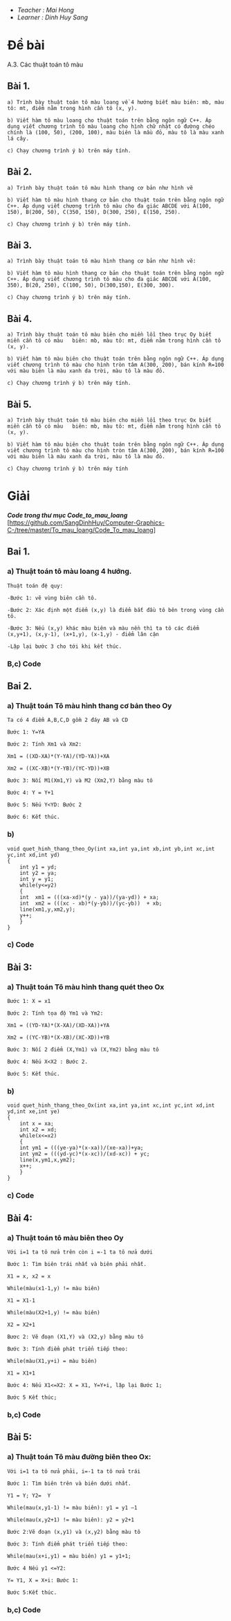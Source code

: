 - *Teacher : Mai Hong*
- *Learner : Dinh Huy Sang*

# Đề bài
A.3. Các thuật toán tô màu 

## Bài 1. 

	a) Trình bày thuật toán tô màu loang về 4 hướng biết màu biên: mb, màu tô: mt, điểm nằm trong hình cần tô (x, y). 

	b) Viết hàm tô màu loang cho thuật toán trên bằng ngôn ngữ C++. Áp dụng viết chương trình tô màu loang cho hình chữ nhật có đường chéo chính là (100, 50), (200, 100), màu biên là mầu đỏ, màu tô là màu xanh lá cây. 

	c) Chạy chương trình ý b) trên máy tính. 

## Bài 2. 

	a) Trình bày thuật toán tô màu hình thang cơ bản như hình vẽ 

	b) Viết hàm tô màu hình thang cơ bản cho thuật toán trên bằng ngôn ngữ C++. Áp dụng viết chương trình tô màu cho đa giác ABCDE với A(100, 150), B(200, 50), C(350, 150), D(300, 250), E(150, 250). 

	c) Chạy chương trình ý b) trên máy tính. 

## Bài 3. 

	a) Trình bày thuật toán tô màu hình thang cơ bản như hình vẽ: 

	b) Viết hàm tô màu hình thang cơ bản cho thuật toán trên bằng ngôn ngữ C++. Áp dụng viết chương trình tô màu cho đa giác ABCDE với A(100, 350), B(20, 250), C(100, 50), D(300,150), E(300, 300). 

	c) Chạy chương trình ý b) trên máy tính. 

## Bài 4. 

	a) Trình bày thuật toán tô màu biên cho miền lồi theo trục Oy biết miền cần tô có màu 	biên: mb, màu tô: mt, điểm nằm trong hình cần tô (x, y). 

	b) Viết hàm tô màu biên cho thuật toán trên bằng ngôn ngữ C++. Áp dụng viết chương trình tô màu cho hình tròn tâm A(300, 200), bán kính R=100 với màu biên là màu xanh da trời, màu tô là màu đỏ. 

	c) Chạy chương trình ý b) trên máy tính. 

## Bài 5. 

	a) Trình bày thuật toán tô màu biên cho miền lồi theo trục Ox biết miền cần tô có màu 	biên: mb, màu tô: mt, điểm nằm trong hình cần tô (x, y). 

	b) Viết hàm tô màu biên cho thuật toán trên bằng ngôn ngữ C++. Áp dụng viết chương trình tô màu cho hình tròn tâm A(300, 200), bán kính R=100 với màu biên là màu xanh da trời, màu tô là màu đỏ. 

	c) Chạy chương trình ý b) trên máy tính 

 

  

# Giải 
**_Code trong thư mục Code_to_mau_loang_** [https://github.com/SangDinhHuy/Computer-Graphics-C-/tree/master/To_mau_loang/Code_To_mau_loang]

## Bai 1. 

### a) Thuật toán tô màu loang 4 hướng. 

	Thuật toán đệ quy: 

	-Bước 1: vẽ vùng biên cần tô. 

	-Bước 2: Xác định một điểm (x,y) là điểm bắt đầu tô bên trong vùng cần tô. 

	-Bước 3: Nếu (x,y) khác màu biên và màu nền thì ta tô các điểm (x,y+1), (x,y-1), (x+1,y), (x-1,y) - điểm lân cận 

	-Lặp lại bước 3 cho tới khi kết thúc. 

### B,c) Code 

 

## Bai 2. 

### a) Thuật toán Tô màu hình thang cơ bản theo Oy 

	Ta có 4 điểm A,B,C,D gồm 2 đáy AB và CD 

	Bước 1: Y=YA 

	Bước 2: Tính Xm1 và Xm2: 

	Xm1 = ((XD-XA)*(Y-YA)/(YD-YA))+XA 

	Xm2 = ((XC-XB)*(Y-YB)/(YC-YD))+XB 

	Bước 3: Nối M1(Xm1,Y) và M2 (Xm2,Y) bằng màu tô 

	Bước 4: Y = Y+1 

	Bước 5: Nếu Y<YD: Bước 2 

	Bước 6: Kết thúc. 
### b)
	void quet_hinh_thang_theo_Oy(int xa,int ya,int xb,int yb,int xc,int yc,int xd,int yd)
	{
	    int y1 = yd;
	    int y2 = ya;
	    int y = y1;
	    while(y<=y2)
	    {
		int  xm1 = (((xa-xd)*(y - ya))/(ya-yd)) + xa;
		int  xm2 = (((xc - xb)*(y-yb))/(yc-yb))  + xb;
		line(xm1,y,xm2,y);
		y++;
	    }
	}
### c) Code 

 

## Bài 3: 

### a) Thuật toán Tô màu hình thang quét theo Ox 

	Bước 1: X = x1 

	Bước 2: Tính tọa độ Ym1 và Ym2: 

	Xm1 = ((YD-YA)*(X-XA)/(XD-XA))+YA 

	Xm2 = ((YC-YB)*(X-XB)/(XC-XD))+YB 

	Bước 3: Nối 2 điểm (X,Ym1) và (X,Ym2) bằng màu tô 

	Bước 4: Nếu X<X2 : Bước 2. 

	Bước 5: Kết thúc. 
### b)
	void quet_hinh_thang_theo_Ox(int xa,int ya,int xc,int yc,int xd,int yd,int xe,int ye)
	{
	    int x = xa;
	    int x2 = xd;
	    while(x<=x2)
	    {
		int ym1 = (((ye-ya)*(x-xa))/(xe-xa))+ya;
		int ym2 = (((yd-yc)*(x-xc))/(xd-xc)) + yc;
		line(x,ym1,x,ym2);
		x++;
	    }
	}
### c) Code 

 

## Bài 4: 

### a) Thuật toán tô màu biên theo Oy 

	Với i=1 ta tô nửa trên còn i =-1 ta tô nửa dưới 

	Bước 1: Tìm biên trái nhất và biên phải nhất. 

	X1 = x, x2 = x 

	While(màu(x1-1,y) != màu biên) 

	X1 = X1-1 

	While(màu(X2+1,y) != màu biên) 

	X2 = X2+1 

	Bươc 2: Vẽ đoạn (X1,Y) và (X2,y) bằng màu tô 

	Bước 3: Tính điểm phát triển tiếp theo: 

	While(màu(X1,y+i) = màu biên) 

	X1 = X1+1 

	Bước 4: Nếu X1<=X2: X = X1, Y=Y+i, lặp lại Bước 1; 

	Bước 5 Kết thúc; 

 

### b,c) Code 

 

## Bài 5: 

### a) Thuật toán Tô màu đường biên theo Ox: 

	Với i=1 ta tô nửa phải, i=-1 ta tô nửa trái 

	Bước 1: Tìm biên trên và biên dưới nhất. 

	Y1 = Y; Y2=  Y 

	While(mau(x,y1-1) != màu biên): y1 = y1 –1 

	While(mau(x,y2+1) != màu biên): y2 = y2+1 

	Bước 2:Vẽ đoạn (x,y1) và (x,y2) bằng màu tô  

	Bước 3: Tính điểm phát triển tiếp theo: 

	While(mau(x+i,y1) = màu biên) y1 = y1+1; 

	Bước 4 Nếu y1 <=Y2: 

	Y= Y1, X = X+i: Bước 1: 

	Bước 5:Kết thúc. 

### b,c) Code 

